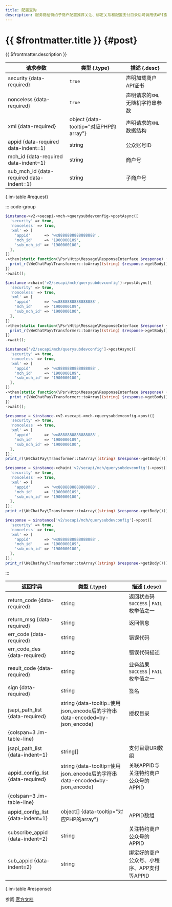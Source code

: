```yaml
---
title: 配置查询
description: 服务商给特约子商户配置推荐关注、绑定关系和配置支付目录后可调用该API查询。
---
```


# {{ $frontmatter.title }} {#post}

{{ $frontmatter.description }}

| 请求参数 | 类型 {.type} | 描述 {.desc}
| --- | --- | ---
| security {data-required} | `true` | 声明加载商户API证书
| nonceless {data-required} | `true` | 声明请求的`XML`无随机字符串参数
| xml {data-required} | object {data-tooltip="对应PHP的array"} | 声明请求的`XML`数据结构
| appid {data-required data-indent=1} | string | 公众账号ID
| mch_id {data-required data-indent=1} | string | 商户号
| sub_mch_id {data-required data-indent=1} | string | 子商户号

{.im-table #request}

::: code-group

```php [异步纯链式]
$instance->v2->secapi->mch->querysubdevconfig->postAsync([
  'security' => true,
  'nonceless' => true,
  'xml' => [
    'appid'      => 'wx8888888888888888',
    'mch_id'     => '1900000109',
    'sub_mch_id' => '1900000100',
  ],
])
->then(static function(\Psr\Http\Message\ResponseInterface $response) {
  print_r(\WeChatPay\Transformer::toArray((string) $response->getBody()));
})
->wait();
```

```php [异步声明式]
$instance->chain('v2/secapi/mch/querysubdevconfig')->postAsync([
  'security' => true,
  'nonceless' => true,
  'xml' => [
    'appid'      => 'wx8888888888888888',
    'mch_id'     => '1900000109',
    'sub_mch_id' => '1900000100',
  ],
])
->then(static function(\Psr\Http\Message\ResponseInterface $response) {
  print_r(\WeChatPay\Transformer::toArray((string) $response->getBody()));
})
->wait();
```

```php [异步属性式]
$instance['v2/secapi/mch/querysubdevconfig']->postAsync([
  'security' => true,
  'nonceless' => true,
  'xml' => [
    'appid'      => 'wx8888888888888888',
    'mch_id'     => '1900000109',
    'sub_mch_id' => '1900000100',
  ],
])
->then(static function(\Psr\Http\Message\ResponseInterface $response) {
  print_r(\WeChatPay\Transformer::toArray((string) $response->getBody()));
})
->wait();
```

```php [同步纯链式]
$response = $instance->v2->secapi->mch->querysubdevconfig->post([
  'security' => true,
  'nonceless' => true,
  'xml' => [
    'appid'      => 'wx8888888888888888',
    'mch_id'     => '1900000109',
    'sub_mch_id' => '1900000100',
  ],
]);
print_r(\WeChatPay\Transformer::toArray((string) $response->getBody()));
```

```php [同步声明式]
$response = $instance->chain('v2/secapi/mch/querysubdevconfig')->post([
  'security' => true,
  'nonceless' => true,
  'xml' => [
    'appid'      => 'wx8888888888888888',
    'mch_id'     => '1900000109',
    'sub_mch_id' => '1900000100',
  ],
]);
print_r(\WeChatPay\Transformer::toArray((string) $response->getBody()));
```

```php [同步属性式]
$response = $instance['v2/secapi/mch/querysubdevconfig']->post([
  'security' => true,
  'nonceless' => true,
  'xml' => [
    'appid'      => 'wx8888888888888888',
    'mch_id'     => '1900000109',
    'sub_mch_id' => '1900000100',
  ],
]);
print_r(\WeChatPay\Transformer::toArray((string) $response->getBody()));
```

:::

| 返回字典 | 类型 {.type} | 描述 {.desc}
| --- | --- | ---
| return_code {data-required} | string | 返回状态码<br/>`SUCCESS` \| `FAIL` 枚举值之一
| return_msg {data-required} | string | 返回信息
| err_code {data-required} | string | 错误代码
| err_code_des {data-required} | string | 错误代码描述
| result_code {data-required} | string | 业务结果<br/>`SUCCESS` \| `FAIL` 枚举值之一
| sign {data-required} | string | 签名
| jsapi_path_list {data-required} | string {data-tooltip=使用json_encode后的字符串 data-encoded=by-json_encode} | 授权目录
| {colspan=3 .im-table-line}
| jsapi_path_list {data-indent=1} | string[] | 支付目录URI数组
| appid_config_list {data-required} | string {data-tooltip=使用json_encode后的字符串 data-encoded=by-json_encode} | 关联APPID与关注特约商户公众号的APPID
| {colspan=3 .im-table-line}
| appid_config_list {data-indent=1} | object[] {data-tooltip="对应PHP的array"} | APPID数组
| subscribe_appid {data-indent=2} | string | 关注特约商户公众号的APPID
| sub_appid {data-indent=2} | string | 绑定好的商户公众号、小程序、APP支付等APPID

{.im-table #response}

参阅 [官方文档](https://pay.weixin.qq.com/wiki/doc/api/mch_bank.php?chapter=9_25&index=4&p=901)
